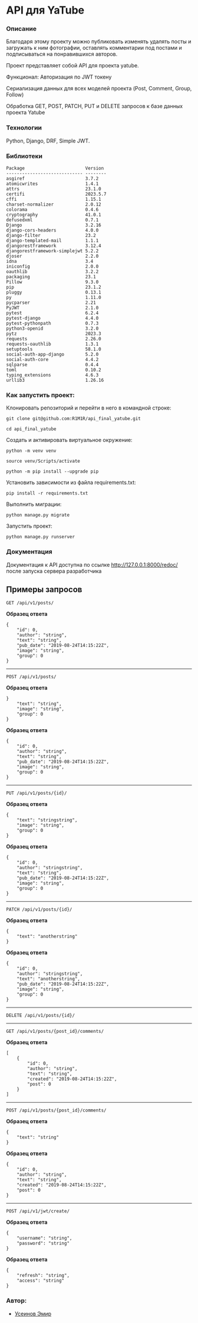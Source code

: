 # API для YaTube
### Описание
Благодаря этому проекту можно публиковать изменять удалять посты и загружать к ним фотографии, оставлять комментарии под постами и подписываться на понравившихся авторов.

Проект представляет собой API для проекта yatube.

Функционал: Авторизация по JWT токену

Сериализация данных для всех моделей проекта (Post, Comment, Group, Follow)

Обработка GET, POST, PATCH, PUT и DELETE запросов к базе данных проекта Yatube
### Технологии
Python, Django, DRF, Simple JWT.
### Библиотеки
```
Package                       Version
----------------------------- --------
asgiref                       3.7.2
atomicwrites                  1.4.1
attrs                         23.1.0
certifi                       2023.5.7
cffi                          1.15.1
charset-normalizer            2.0.12
colorama                      0.4.6
cryptography                  41.0.1
defusedxml                    0.7.1
Django                        3.2.16
django-cors-headers           4.0.0
django-filter                 23.2
django-templated-mail         1.1.1
djangorestframework           3.12.4
djangorestframework-simplejwt 5.2.2
djoser                        2.2.0
idna                          3.4
iniconfig                     2.0.0
oauthlib                      3.2.2
packaging                     23.1
Pillow                        9.3.0
pip                           23.1.2
pluggy                        0.13.1
py                            1.11.0
pycparser                     2.21
PyJWT                         2.1.0
pytest                        6.2.4
pytest-django                 4.4.0
pytest-pythonpath             0.7.3
python3-openid                3.2.0
pytz                          2023.3
requests                      2.26.0
requests-oauthlib             1.3.1
setuptools                    58.1.0
social-auth-app-django        5.2.0
social-auth-core              4.4.2
sqlparse                      0.4.4
toml                          0.10.2
typing_extensions             4.6.3
urllib3                       1.26.16
```
### Как запустить проект:

Клонировать репозиторий и перейти в него в командной строке:

```
git clone git@github.com:R1M1R/api_final_yatube.git
```

```
cd api_final_yatube
```

Cоздать и активировать виртуальное окружение:

```
python -m venv venv
```

```
source venv/Scripts/activate
```

```
python -m pip install --upgrade pip
```

Установить зависимости из файла requirements.txt:

```
pip install -r requirements.txt
```

Выполнить миграции:

```
python manage.py migrate
```

Запустить проект:

```
python manage.py runserver
```
### Документация
Документация к API доступна по ссылке http://127.0.0.1:8000/redoc/ после запуска сервера разработчика

## **Примеры запросов**
```
GET /api/v1/posts/
```
**Образец ответа**
```
{
    "id": 0,
    "author": "string",
    "text": "string",
    "pub_date": "2019-08-24T14:15:22Z",
    "image": "string",
    "group": 0
}
```
---
```
POST /api/v1/posts/
```
**Образец ответа**
```
}
    "text": "string",
    "image": "string",
    "group": 0
}
```
**Образец ответа**
```
{
    "id": 0,
    "author": "string",
    "text": "string",
    "pub_date": "2019-08-24T14:15:22Z",
    "image": "string",
    "group": 0
}
```
---
```
PUT /api/v1/posts/{id}/
```
**Образец ответа**
```
{
    "text": "stringstring",
    "image": "string",
    "group": 0
}
```
**Образец ответа**
```
{
    "id": 0,
    "author": "stringstring",
    "text": "string",
    "pub_date": "2019-08-24T14:15:22Z",
    "image": "string",
    "group": 0
}
```
---
```
PATCH /api/v1/posts/{id}/
```
**Образец ответа**
```
{
    "text": "anotherstring"
}
```
**Образец ответа**
```
{
    "id": 0,
    "author": "stringstring",
    "text": "anotherstring",
    "pub_date": "2019-08-24T14:15:22Z",
    "image": "string",
    "group": 0
}
```
---
```
DELETE /api/v1/posts/{id}/
```
---
```
GET /api/v1/posts/{post_id}/comments/
```
**Образец ответа**
```
[
    {
        "id": 0,
        "author": "string",
        "text": "string",
        "created": "2019-08-24T14:15:22Z",
        "post": 0
    }
]
```
---
```
POST /api/v1/posts/{post_id}/comments/
```
**Образец ответа**
```
{
    "text": "string"
}
```
**Образец ответа**
```
{
    "id": 0,
    "author": "string",
    "text": "string",
    "created": "2019-08-24T14:15:22Z",
    "post": 0
}
```
---
```
POST /api/v1/jwt/create/
```
**Образец ответа**
```
{
    "username": "string",
    "password": "string"
}
```
**Образец ответа**
```
{
    "refresh": "string",
    "access": "string"
}
```

### Автор:

 - [Усеинов Эмир](https://github.com/R1M1R)
